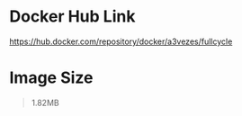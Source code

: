 # Docker Hub Link

https://hub.docker.com/repository/docker/a3vezes/fullcycle

# Image Size

> 1.82MB
